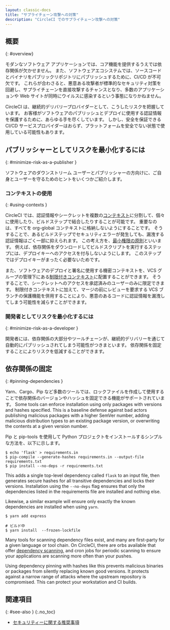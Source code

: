 ```yaml
---
layout: classic-docs
title: "サプライチェーン攻撃への対策"
description: "CircleCI でのサプライチェーン攻撃への対策"
---
```


## 概要
{: #overview}

モダンなソフトウェア アプリケーションでは、コア機能を提供するうえでは依存関係が欠かせません。 また、ソフトウェアエコシステムでは、ソースコードとバイナリをパブリックリポジトリにパブリッシュするために、CI/CD が不可欠です。 これらが合わさると、悪意ある攻撃者が標準的なセキュリティ対策を回避し、サプライチェーンを直接攻撃するチャンスとなり、多数のアプリケーションや Web サイトが同時にウイルスに感染するという事態になりかねません。

CircleCI は、継続的デリバリープロバイダーとして、こうしたリスクを把握しています。 お客様がソフトウェアのパブリッシュとデプロイに使用する認証情報を保護するために、あらゆる手を尽くしています。 しかし、安全を保証できる CI/CD サービスプロバイダーはおらず、プラットフォームを安全でない状態で使用している可能性もあります。

## パブリッシャーとしてリスクを最小化するには
{: #minimize-risk-as-a-publisher }

ソフトウェアのダウンストリーム ユーザーとパブリッシャーの方向けに、ご自身とユーザーを守るためのヒントをいくつかご紹介します。

### コンテキストの使用
{: #using-contexts }

CircleCI では、認証情報やシークレットを複数の[コンテキスト]({{site.baseurl}}/ja/contexts)に分割して、個々に使用したり、ビルドステップで結合したりすることが可能です。 重要なのは、すべてを org-global コンテキストに格納しないようにすることです。 そうすることで、あるビルドステップでセキュリティエラーが発生しても、漏洩する認証情報はごく一部に抑えられます。 この考え方を、[最小権限の原則](https://en.wikipedia.org/wiki/Principle_of_least_privilege)といいます。 例えば、依存関係をダウンロードしてビルドスクリプトを実行するステップには、デプロイキーへのアクセスを付与しないようにします。 このステップではデプロイキーがまったく必要ないためです。

また、ソフトウェアのデプロイと署名に使用する機密コンテキストを、VCS グループの管理下にある[制限付きコンテキスト]({{site.baseurl}}/ja/contexts/#restricting-a-context)に配置することができます。 そうすることで、シークレットへのアクセスを承認済みのユーザーのみに限定できます。 制限付きコンテキストに加えて、マージの前にレビューを要求する VCS ブランチの保護機能を併用することにより、悪意のあるコードに認証情報を漏洩してしまう可能性を減らすことができます。

### 開発者としてリスクを最小化するには
{: #minimize-risk-as-a-developer }

開発者には、依存関係の大部分やツールチェーンが、継続的デリバリーを通じて自動的にパブリッシュされてしまう可能性がつきまといます。 依存関係を固定することによりリスクを低減することができます。

## 依存関係の固定
{: #pinning-dependencies }

Yarn、Cargo、Pip など多数のツールでは、ロックファイルを作成して使用することで依存関係のバージョンやハッシュを固定できる機能がサポートされています。 Some tools can enforce installation using only packages with versions and hashes specified. This is a baseline defense against bad actors publishing malicious packages with a higher SemVer number, adding malicious distribution types to an existing package version, or overwriting the contents at a given version number.

Pip と pip-tools を使用して Python プロジェクトをインストールするシンプルな方法を、以下に示します。

```shell
$ echo 'flask' > requirements.in
$ pip-compile --generate-hashes requirements.in --output-file requirements.txt
$ pip install --no-deps -r requirements.txt
```

This adds a single top-level dependency called `flask` to an input file, then generates secure hashes for all transitive dependencies and locks their versions. Installation using the `--no-deps` flag ensures that only the dependencies listed in the requirements file are installed and nothing else.

Likewise, a similar example will ensure only exactly the known dependencies are installed when using `yarn`.

```shell
$ yarn add express

# ビルド中
$ yarn install  --frozen-lockfile
```

Many tools for scanning dependency files exist, and many are first-party for a given language or tool chain. On CircleCI, there are orbs available that offer [dependency scanning](https://circleci.com/developer/orbs?query=&category=Security), and cron jobs for periodic scanning to ensure your applications are scanning more often than your pushes.

Using dependency pinning with hashes like this prevents malicious binaries or packages from silently replacing known good versions. It protects against a narrow range of attacks where the upstream repository is compromised. This can protect your workstation and CI builds.

## 関連項目
{: #see-also }
{:.no_toc}

- [セキュリティーに関する推奨事項]({{site.baseurl}}/security-recommendations)